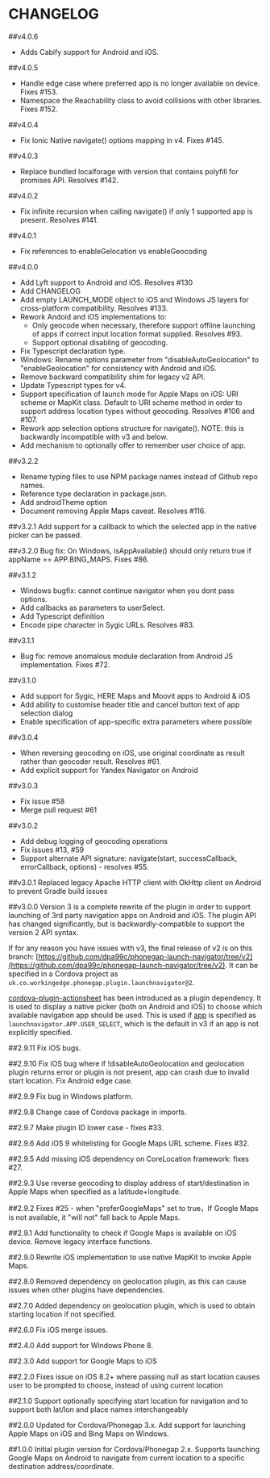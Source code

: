 # CHANGELOG

##v4.0.6
- Adds Cabify support for Android and iOS.

##v4.0.5 
- Handle edge case where preferred app is no longer available on device. Fixes #153.
- Namespace the Reachability class to avoid collisions with other libraries. Fixes #152.

##v4.0.4
- Fix Ionic Native navigate() options mapping in v4. Fixes #145.

##v4.0.3
- Replace bundled localforage with version that contains polyfill for promises API. Resolves #142.

##v4.0.2
- Fix infinite recursion when calling navigate() if only 1 supported app is present. Resolves #141.

##v4.0.1
- Fix references to enableGelocation vs enableGeocoding

##v4.0.0
- Add Lyft support to Android and iOS. Resolves #130
- Add CHANGELOG
- Add empty LAUNCH_MODE object to iOS and Windows JS layers for cross-platform compatibility. Resolves #133.
- Rework Andoid and iOS implementations to: 
  - Only geocode when necessary, therefore support offline launching of apps if correct input location format supplied. Resolves #93.
  - Support optional disabling of geocoding.
- Fix Typescript declaration type.
- Windows: Rename options parameter from "disableAutoGeolocation" to "enableGeolocation" for consistency with Android and iOS.
- Remove backward compatibility shim for legacy v2 API.
- Update Typescript types for v4.
- Support specification of launch mode for Apple Maps on iOS: URI scheme or MapKit class. 
Default to URI scheme method in order to support address location types without geocoding.  Resolves #106 and #107.
- Rework app selection options structure for navigate().
NOTE: this is backwardly incompatible with v3 and below.
- Add mechanism to optionally offer to remember user choice of app.

##v3.2.2
- Rename typing files to use NPM package names instead of Github repo names.
- Reference type declaration in package.json.
- Add androidTheme option
- Document removing Apple Maps caveat. Resolves #116.

##v3.2.1
Add support for a callback to which the selected app in the native picker can be passed.

##v3.2.0
Bug fix: On Windows, isAppAvailable() should only return true if appName == APP.BING_MAPS. Fixes #86.

##v3.1.2
- Windows bugfix: cannot continue navigator when you dont pass options.
- Add callbacks as parameters to userSelect.
- Add Typescript definition
- Encode pipe character in Sygic URLs. Resolves #83.

##v3.1.1
- Bug fix: remove anomalous module declaration from Android JS implementation. Fixes #72.

##v3.1.0
- Add support for Sygic, HERE Maps and Moovit apps to Android & iOS
- Add ability to customise header title and cancel button text of app selection dialog
- Enable specification of app-specific extra parameters where possible

##v3.0.4
- When reversing geocoding on iOS, use original coordinate as result rather than geocoder result. Resolves #61.
- Add explicit support for Yandex Navigator on Android

##v3.0.3
- Fix issue #58
- Merge pull request #61

##v3.0.2
- Add debug logging of geocoding operations
- Fix issues #13, #59
- Support alternate API signature: navigate(start, successCallback, errorCallback, options) - resolves #55.

##v3.0.1
Replaced legacy Apache HTTP client with OkHttp client on Android to prevent Gradle build issues

##v3.0.0
Version 3 is a complete rewrite of the plugin in order to support launching of 3rd party navigation apps on Android and iOS.
The plugin API has changed significantly, but is backwardly-compatible to support the version 2 API syntax.

If for any reason you have issues with v3, the final release of v2 is on this branch: [https://github.com/dpa99c/phonegap-launch-navigator/tree/v2](https://github.com/dpa99c/phonegap-launch-navigator/tree/v2). It can be specified in a Cordova project as `uk.co.workingedge.phonegap.plugin.launchnavigator@2`.

[cordova-plugin-actionsheet](https://github.com/EddyVerbruggen/cordova-plugin-actionsheet) has been introduced as a plugin dependency.
It is used to display a native picker (both on Android and iOS) to choose which available navigation app should be used. This is used if [app](#app) is specified as `launchnavigator.APP.USER_SELECT`, which is the default in v3 if an app is not explicitly specified.

##2.9.11
Fix iOS bugs.

##2.9.10
Fix iOS bug where if !disableAutoGeolocation and geolocation plugin returns error or plugin is not present, app can crash due to invalid start location.
Fix Android edge case.

##2.9.9
Fix bug in Windows platform.

##2.9.8
Change case of Cordova package in imports.


##2.9.7
Make plugin ID lower case - fixes #33.

##2.9.6
Add iOS 9 whitelisting for Google Maps URL scheme. Fixes #32.

##2.9.5
Add missing iOS dependency on CoreLocation framework: fixes #27.

##2.9.3
Use reverse geocoding to display address of start/destination in Apple Maps when specified as a latitude+longitude.


##2.9.2
Fixes #25 - when "preferGoogleMaps" set to true，If Google Maps is not available, it "will not" fall back to Apple Maps.


##2.9.1
Add functionality to check if Google Maps is available on iOS device.
Remove legacy interface functions.

##2.9.0
Rewrite iOS implementation to use native MapKit to invoke Apple Maps.

##2.8.0
Removed dependency on geolocation plugin, as this can cause issues when other plugins have dependencies.

##2.7.0
Added dependency on geolocation plugin, which is used to obtain starting location if not specified.

##2.6.0
Fix iOS merge issues.

##2.4.0
Add support for Windows Phone 8.

##2.3.0
Add support for Google Maps to iOS

##2.2.0
Fixes issue on iOS 8.2+ where passing null as start location causes user to be prompted to choose, instead of using current location

##2.1.0
Support optionally specifying start location for navigation and to support both lat/lon and place names interchangeably

##2.0.0
Updated for Cordova/Phonegap 3.x.
Add support for launching Apple Maps on iOS and Bing Maps on Windows.

##1.0.0
Initial plugin version for Cordova/Phonegap 2.x.
Supports launching Google Maps on Android to navigate from current location to a specific destination address/coordinate.